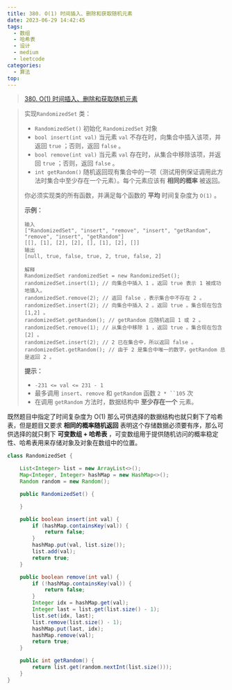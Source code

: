 ```yaml
---
title: 380. O(1) 时间插入、删除和获取随机元素
date: 2023-06-29 14:42:45
tags:
  - 数组
  - 哈希表
  - 设计
  - medium
  - leetcode
categories:
  - 算法
top:
---
```


> [380. O(1) 时间插入、删除和获取随机元素](https://leetcode.cn/problems/insert-delete-getrandom-o1/description/)
>

<!-- more -->

> 实现`RandomizedSet` 类：
>
> - `RandomizedSet()` 初始化 `RandomizedSet` 对象
>- `bool insert(int val)` 当元素 `val` 不存在时，向集合中插入该项，并返回 `true` ；否则，返回 `false` 。
> - `bool remove(int val)` 当元素 `val` 存在时，从集合中移除该项，并返回 `true` ；否则，返回 `false` 。
>- `int getRandom()` 随机返回现有集合中的一项（测试用例保证调用此方法时集合中至少存在一个元素）。每个元素应该有 **相同的概率** 被返回。
> 
> 你必须实现类的所有函数，并满足每个函数的 **平均** 时间复杂度为 `O(1)` 。
> 
> 
>
> **示例：**
>
>  ```
>输入
> ["RandomizedSet", "insert", "remove", "insert", "getRandom", "remove", "insert", "getRandom"]
>[[], [1], [2], [2], [], [1], [2], []]
> 输出
> [null, true, false, true, 2, true, false, 2]
> 
> 解释
> RandomizedSet randomizedSet = new RandomizedSet();
> randomizedSet.insert(1); // 向集合中插入 1 。返回 true 表示 1 被成功地插入。
> randomizedSet.remove(2); // 返回 false ，表示集合中不存在 2 。
> randomizedSet.insert(2); // 向集合中插入 2 。返回 true 。集合现在包含 [1,2] 。
> randomizedSet.getRandom(); // getRandom 应随机返回 1 或 2 。
> randomizedSet.remove(1); // 从集合中移除 1 ，返回 true 。集合现在包含 [2] 。
> randomizedSet.insert(2); // 2 已在集合中，所以返回 false 。
> randomizedSet.getRandom(); // 由于 2 是集合中唯一的数字，getRandom 总是返回 2 。
> ```
> 
> 
> 
> **提示：**
>
>  - `-231 <= val <= 231 - 1`
>- 最多调用 `insert`、`remove` 和 `getRandom` 函数 `2 * ``105` 次
> - 在调用 `getRandom` 方法时，数据结构中 **至少存在一个** 元素。

既然题目中指定了时间复杂度为 O(1) 那么可供选择的数据结构也就只剩下了哈希表，但是题目又要求 **相同的概率随机返回** 表明这个存储数据必须要有序，那么可供选择的就只剩下 **可变数组 + 哈希表** ，可变数组用于提供随机访问的概率稳定性、哈希表用来存储对象及对象在数组中的位置。

```java
class RandomizedSet {

    List<Integer> list = new ArrayList<>();
    Map<Integer, Integer> hashMap = new HashMap<>();
    Random random = new Random();

    public RandomizedSet() {

    }

    public boolean insert(int val) {
        if (hashMap.containsKey(val)) {
            return false;
        }
        hashMap.put(val, list.size());
        list.add(val);
        return true;
    }

    public boolean remove(int val) {
        if (!hashMap.containsKey(val)) {
            return false;
        }
        Integer idx = hashMap.get(val);
        Integer last = list.get(list.size() - 1);
        list.set(idx, last);
        list.remove(list.size() - 1);
        hashMap.put(last, idx);
        hashMap.remove(val);
        return true;
    }

    public int getRandom() {
        return list.get(random.nextInt(list.size()));
    }
}
```

